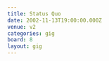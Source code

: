 ```yaml
---
title: Status Quo
date: 2002-11-13T19:00:00.000Z
venue: v2
categories: gig
board: 8
layout: gig
---
```

